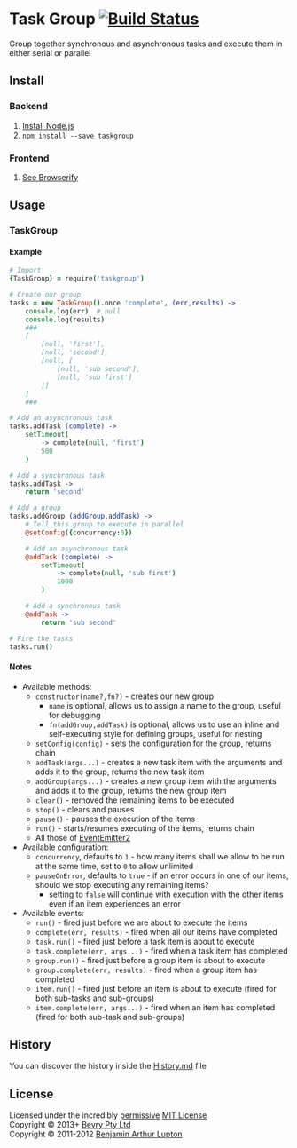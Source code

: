 # Task Group [![Build Status](https://secure.travis-ci.org/bevry/taskgroup.png?branch=master)](http://travis-ci.org/bevry/taskgroup)
Group together synchronous and asynchronous tasks and execute them in either serial or parallel



## Install

### Backend

1. [Install Node.js](http://bevry.me/node/install)
2. `npm install --save taskgroup`

### Frontend

1. [See Browserify](http://browserify.org/)



## Usage

### TaskGroup

#### Example

``` coffeescript
# Import
{TaskGroup} = require('taskgroup')

# Create our group
tasks = new TaskGroup().once 'complete', (err,results) ->
	console.log(err)  # null
	console.log(results)
	###
	[
		[null, 'first'],
		[null, 'second'],
		[null, [
			[null, 'sub second'],
			[null, 'sub first']
		]]
	]
	###

# Add an asynchronous task
tasks.addTask (complete) ->
	setTimeout(
		-> complete(null, 'first')
		500
	)

# Add a synchronous task
tasks.addTask ->
	return 'second'

# Add a group
tasks.addGroup (addGroup,addTask) ->
	# Tell this group to execute in parallel
	@setConfig({concurrency:0})

	# Add an asynchronous task
	@addTask (complete) ->
		setTimeout(
			-> complete(null, 'sub first')
			1000
		)

	# Add a synchronous task
	@addTask ->
		return 'sub second'

# Fire the tasks
tasks.run()
```

#### Notes

- Available methods:
	- `constructor(name?,fn?)` - creates our new group
		- `name` is optional, allows us to assign a name to the group, useful for debugging
		- `fn(addGroup,addTask)` is optional, allows us to use an inline and self-executing style for defining groups, useful for nesting
	- `setConfig(config)` - sets the configuration for the group, returns chain
	- `addTask(args...)` - creates a new task item with the arguments and adds it to the group, returns the new task item
	- `addGroup(args...)` - creates a new group item with the arguments and adds it to the group, returns the new group item
	- `clear()` - removed the remaining items to be executed
	- `stop()` - clears and pauses
	- `pause()` - pauses the execution of the items
	- `run()` - starts/resumes executing of the items, returns chain
	- All those of [EventEmitter2](https://github.com/hij1nx/EventEmitter2)
- Available configuration:
	- `concurrency`, defaults to `1` - how many items shall we allow to be run at the same time, set to `0` to allow unlimited
	- `pauseOnError`, defaults to `true` - if an error occurs in one of our items, should we stop executing any remaining items?
		- setting to `false` will continue with execution with the other items even if an item experiences an error
- Available events:
	- `run()` - fired just before we are about to execute the items
	- `complete(err, results)` - fired when all our items have completed
	- `task.run()` - fired just before a task item is about to execute
	- `task.complete(err, args...)` - fired when a task item has completed
	- `group.run()` - fired just before a group item is about to execute
	- `group.complete(err, results)` - fired when a group item has completed
	- `item.run()` - fired just before an item is about to execute (fired for both sub-tasks and sub-groups)
	- `item.complete(err, args...)` - fired when an item has completed (fired for both sub-task and sub-groups)

## History
You can discover the history inside the [History.md](https://github.com/bevry/taskgroup/blob/master/History.md#files) file



## License
Licensed under the incredibly [permissive](http://en.wikipedia.org/wiki/Permissive_free_software_licence) [MIT License](http://creativecommons.org/licenses/MIT/)
<br/>Copyright © 2013+ [Bevry Pty Ltd](http://bevry.me)
<br/>Copyright © 2011-2012 [Benjamin Arthur Lupton](http://balupton.com)
